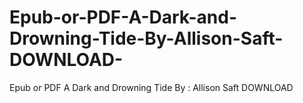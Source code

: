 # Epub-or-PDF-A-Dark-and-Drowning-Tide-By-Allison-Saft-DOWNLOAD-
Epub or PDF A Dark and Drowning Tide By : Allison Saft DOWNLOAD 
